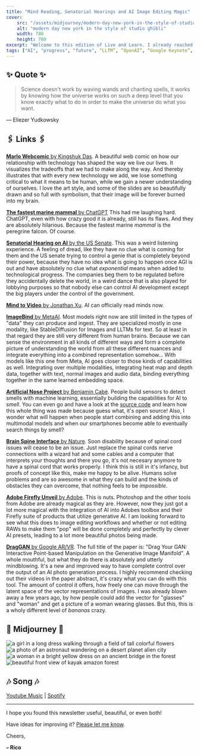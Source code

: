 ```yaml
---
title: "Mind Reading, Senatorial Hearings and AI Image Editing Magic"
cover:
    src: "/assets/midjourney/modern-day-new-york-in-the-style-of-studio-ghibli.jpg"
    alt: "modern day new york in the style of studio ghibli"
    width: 780
    height: 780
excerpt: "Welcome to this edition of Live and Learn. I already reached the 100+ tabs mark again. The speed of things is nuts, I have no idea how to put this into words anymore and would like to drop everything to pursue learning about these developments full time. And even then it would feel hard to keep up to date. Whatever. AI read peoples minds now, it can also smell, help to edit pictures in what feels like magic, all the while it can't handle a simple question such as: What is the fastest marine mammal? We truly live in weird but exciting times and I feel that my limit of 4-5 links is simply not sufficient anymore to cover everything that goes on."
tags: ["AI", "progress", "future", “LLTM”, “OpenAI”, “Google Keynote”, “Google”, “Vertex AI”, “Anthropic”, “GPT-4”, “AI tutors”, “generative AI”]
---
```


## ✨ Quote ✨

> Science doesn't work by waving wands and chanting spells, it works by knowing how the universe works on such a deep level that you know exactly what to do in order to make the universe do what you want.

— Eliezer Yudkowsky 

## 🖇️ Links 🖇️

[**Marlo Webcomic** by Kingshuk Das](https://www.kingshukdas.com/notebook/marlo). A beautiful web comic on how our relationship with technology has shaped the way we live our lives. It visualizes the tradeoffs that we had to make along the way. And thereby illustrates that with every new technology we add, we lose something critical to what it means to be human, while we gain a newer understanding of ourselves. I love the art style, and some of the slides are so beautifully drawn and so full with symbolism, that their image will be forever burned into my brain.

[**The fastest marine mammal** by ChatGPT](https://twitter.com/itstimconnors/status/1599544717943123969)
This had me laughing hard. ChatGPT, even with how crazy good it is already, still has its flaws. And they are absolutely hilarious. Because the fastest marine *mammal* is the peregrine falcon. Of course. 

[**Senatorial Hearing on AI** by the US Senate](https://youtu.be/TO0J2Yw7usM). This was a weird listening experience. A feeling of dread, like they have no clue what is coming for them and the US senate trying to control a genie that is completely beyond their power, because they have no idea what is going to happen once AGI is out and have absolutely no clue what *exponential* means when added to technological progress. The companies beg them to be regulated before they accidentally delete the world, in a weird dance that is also played for lobbying purposes so that nobody else can control AI development except the big players under the control of the government.

[**Mind to Video** by Jonathan Xu](https://mind-video.com/). AI can officially read minds now.

[**ImageBind** by MetaAI](https://imagebind.metademolab.com/). Most models right now are still limited in the types of "data" they can produce and ingest. They are specialized mostly in one modality, like StableDiffusion for Images and LLTMs for text. So at least in that regard they are still very different from human brains. Because we can sense the environment in all kinds of different ways and form a complete picture of understanding the world from all these different nuances and integrate everything into a combined representation somehow... With models like this one from Meta, AI goes closer to those kinds of capabilities as well. Integrating over multiple modalities, integrating heat map and depth data, together with text, normal images and audio data, binding everything together in the same learned embedding space.

[**Artificial Nose Project** by Benjamin Cabé](https://www.microsoft.com/en-us/ai/ai-lab-artificial-nose). People build sensors to detect smells with machine learning, essentially building the capabilities for AI to *smell*. You can even go and have a look at the [source code](https://github.com/kartben/artificial-nose) and learn how this whole thing was made because guess what, it's open source! Also, I wonder what will happen when people start combining and adding this into multimodal models and when our smartphones become able to eventually search things by smell?

[**Brain Spine Interface** by Nature](https://www.nature.com/articles/s41586-023-06094-5). Soon disability because of spinal cord issues will cease to be an issue. Just replace the spinal cords nerve connections with a wizard hat and some cables and a computer that interprets your thoughts and there you go, it's not necesary anymore to have a spinal cord that works properly. I think this is still in it's infancy, but proofs of concept like this, make me happy to be alive. Humans solve problems and are so awesome in what they can build and the kinds of obstacles they can overcome, that nothing feels to be *impossible*. 

[**Adobe Firefly Unveil** by Adobe](https://news.adobe.com/news/news-details/2023/Adobe-Unveils-Firefly-a-Family-of-new-Creative-Generative-AI/default.aspx). This is nuts. Photoshop and the other tools from Adobe are already magical as they are. However, now they just got a lot more magical with the integration of AI into Adobes toolbox and their Firefly suite of products that utilize generative AI. I am looking forward to see what this does to image editing workflows and whether or not editing RAWs to make them "pop" will be done completely and perfectly by clever AI presets, leading to a lot more beautiful photos being made. 

[**DragGAN** by Google AR/VR](https://vcai.mpi-inf.mpg.de/projects/DragGAN/). 
The full title of the paper is: "Drag Your GAN: Interactive Point-based Manipulation on the Generative Image Manifold". A whole mouthful, but what they do there is absolutely and utterly mindblowing. It's a new and improved way to have complete control over the output of an AI photo generation process. I highly recommend checking out their videos in the paper abstract, it's crazy what you can do with this tool. The amount of control it offers, how freely one can move through the latent space of the vector representations of images. I was already blown away a few years ago, by how people could add the vector for "glasses" and "woman" and get a picture of a woman wearing glasses. But this, this is a wholy different level of *bananas* crazy.

## 🌌 Midjourney 🌌

![a girl in a long dress walking through a field of tall colorful flowers](/assets/midjourney/a-girl-in-a-long-dress-walking-through-a-field-of-tall-colorful-flowers.jpg)
![a photo of an astronaut wandering on a desert planet alien city](/assets/midjourney/a-photo-of-an-astronaut-wandering-on-a-desert-planet-alien-city.jpg)
![a woman in a bright yellow dress on an ancient bridge in the forest](/assets/midjourney/a-woman-in-a-bright-yellow-dress-on-an-ancient-bridge-in-the-forest.jpg)
![beautiful front view of kayak amazon forest](/assets/midjourney/beautiful-front-view-of-kayak-amazon-forest.jpg)


## 🎶 Song 🎶

[Youtube Music]() | [Spotify]() 

---

I hope you found this newsletter useful, beautiful, or even both!

Have ideas for improving it? [Please let me know](https://airtable.com/shro1VeyG4lkNXkx2). 

Cheers,

**– Rico**
